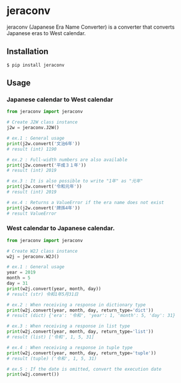 # jeraconv
jeraconv (Japanese Era Name Converter) is a converter that converts Japanese eras to West calendar.

## Installation
```text
$ pip install jeraconv
```
## Usage
### Japanese calendar to West calendar
```python
from jeraconv import jeraconv

# Create J2W class instance
j2w = jeraconv.J2W()

# ex.1 : General usage
print(j2w.convert('文治6年'))
# result (int) 1190

# ex.2 : Full-width numbers are also available
print(j2w.convert('平成３１年'))
# result (int) 2019

# ex.3 : It is also possible to write "1年" as "元年"
print(j2w.convert('令和元年'))
# result (int) 2019

# ex.4 : Returns a ValueError if the era name does not exist
print(j2w.convert('牌孫4年'))
# result ValueError
```
### West calendar to Japanese calendar.
```python
from jeraconv import jeraconv

# Create W2J class instance
w2j = jeraconv.W2J()

# ex.1 : General usage
year = 2019
month = 5
day = 31
print(w2j.convert(year, month, day))
# result (str) 令和1年5月31日

# ex.2 : When receiving a response in dictionary type
print(w2j.convert(year, month, day, return_type='dict'))
# result (dict) {'era': '令和', 'year': 1, 'month': 5, 'day': 31}

# ex.3 : When receiving a response in list type
print(w2j.convert(year, month, day, return_type='list'))
# result (list) ['令和', 1, 5, 31]

# ex.4 : When receiving a response in tuple type
print(w2j.convert(year, month, day, return_type='tuple'))
# result (tuple) ('令和', 1, 5, 31)

# ex.5 : If the date is omitted, convert the execution date
print(w2j.convert())
```
